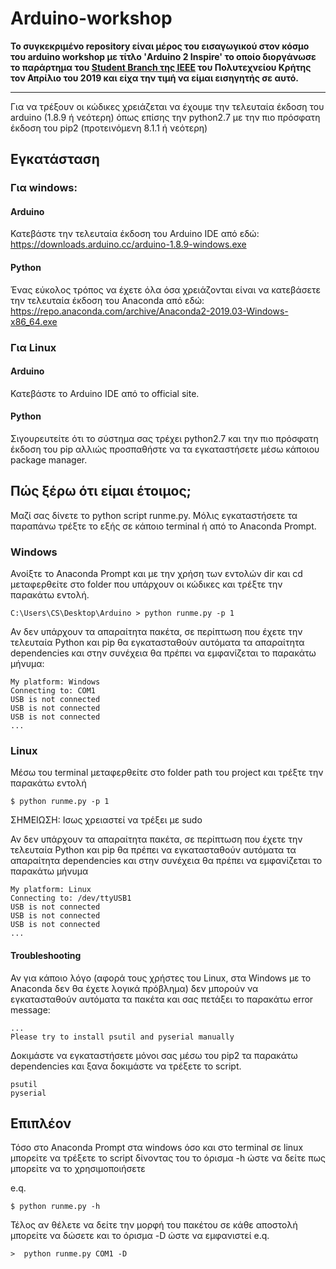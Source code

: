 # Arduino-workshop

<b>Το συγκεκριμένο repository είναι μέρος του εισαγωγικού στον κόσμο του arduino workshop με τίτλο 'Arduino 2 Inspire' το οποίο διοργάνωσε το παράρτημα του [Student Branch της IEEE](https://ieeesb.tuc.gr/) του Πολυτεχνείου Κρήτης τον Απρίλιο του 2019 και είχα την τιμή να είμαι εισηγητής σε αυτό.</b>

<hr>

Για να τρέξουν οι κώδικες χρειάζεται να έχουμε την 
τελευταία έκδοση του arduino (1.8.9 ή νεότερη) όπως 
επίσης την python2.7 με την πιο πρόσφατη έκδοση 
του pip2 (προτεινόμενη 8.1.1 ή νεότερη) 

## Εγκατάσταση

### Για windows:

#### Arduino
Κατεβάστε την τελευταία έκδοση του Arduino IDE από εδώ:
https://downloads.arduino.cc/arduino-1.8.9-windows.exe

#### Python
Ένας εύκολος τρόπος να έχετε όλα όσα χρειάζονται είναι να 
κατεβάσετε την τελευταία έκδοση του Anaconda από εδώ:
https://repo.anaconda.com/archive/Anaconda2-2019.03-Windows-x86_64.exe


### Για Linux

#### Arduino 
Κατεβάστε το Arduino IDE από το official site.

#### Python
Σιγουρευτείτε ότι το σύστημα σας τρέχει python2.7 και την πιο πρόσφατη
έκδοση του pip αλλιώς προσπαθήστε να τα εγκαταστήσετε μέσω κάποιου 
package manager.

## Πώς ξέρω ότι είμαι έτοιμος;
Μαζί σας δίνετε το python script runme.py. Μόλις εγκαταστήσετε τα παραπάνω τρέξτε το εξής σε κάποιο terminal ή από το Anaconda Prompt.

### Windows
Ανοίξτε το Anaconda Prompt και με την χρήση των εντολών dir και cd μεταφερθείτε
στο folder που υπάρχουν οι κώδικες και τρέξτε την παρακάτω εντολή.

```
C:\Users\CS\Desktop\Arduino > python runme.py -p 1 
```
Αν δεν υπάρχουν τα απαραίτητα πακέτα, σε περίπτωση που έχετε την τελευταία Python και pip θα εγκατασταθούν αυτόματα τα απαραίτητα dependencies και στην συνέχεια θα πρέπει να εμφανίζεται το παρακάτω μήνυμα: 

```
My platform: Windows
Connecting to: COM1
USB is not connected
USB is not connected
USB is not connected
...
```

### Linux
Μέσω του terminal μεταφερθείτε στο folder path του project και τρέξτε την παρακάτω εντολή

```
$ python runme.py -p 1
```

ΣΗΜΕΙΩΣΗ: Ισως χρειαστεί να τρέξει με sudo

Αν δεν υπάρχουν τα απαραίτητα πακέτα, σε περίπτωση που έχετε την τελευταία Python και pip θα πρέπει να εγκατασταθούν αυτόματα τα απαραίτητα dependencies και στην συνέχεια θα πρέπει να εμφανίζεται το παρακάτω μήνυμα 

```
My platform: Linux
Connecting to: /dev/ttyUSB1
USB is not connected
USB is not connected
USB is not connected
...
```

#### Troubleshooting
Αν για κάποιο λόγο (αφορά τους χρήστες του Linux, στα Windows με το Anaconda δεν θα έχετε λογικά πρόβλημα) δεν μπορούν να εγκατασταθούν αυτόματα τα πακέτα και σας πετάξει το παρακάτω error message:
```
...
Please try to install psutil and pyserial manually
```

Δοκιμάστε να εγκαταστήσετε μόνοι σας μέσω του pip2 τα παρακάτω dependencies και ξανα δοκιμάστε να τρέξετε το script.

```
psutil
pyserial
```

## Επιπλέον
Τόσο στο Anaconda Prompt στα windows όσο και στο terminal σε linux μπορείτε να τρέξετε το script δίνοντας του το όρισμα -h ώστε να δείτε πως μπορείτε να το χρησιμοποιήσετε

e.q.
```
$ python runme.py -h
```

Τέλος αν θέλετε να δείτε την μορφή του πακέτου σε κάθε αποστολή μπορείτε να δώσετε και το όρισμα -D ώστε να εμφανιστεί
e.q.
```
>  python runme.py COM1 -D
```
